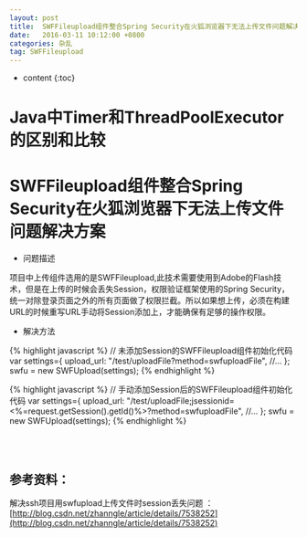 ```yaml
---
layout: post
title:  SWFFileupload组件整合Spring Security在火狐浏览器下无法上传文件问题解决方案
date:   2016-03-11 10:12:00 +0800
categories: 杂乱
tag: SWFFileupload
---
```


* content
{:toc}


Java中Timer和ThreadPoolExecutor的区别和比较
===============================

SWFFileupload组件整合Spring Security在火狐浏览器下无法上传文件问题解决方案
===============================

+ 问题描述

项目中上传组件选用的是SWFFileupload,此技术需要使用到Adobe的Flash技术，但是在上传的时候会丢失Session，权限验证框架使用的Spring Security，统一对除登录页面之外的所有页面做了权限拦截。所以如果想上传，必须在构建URL的时候重写URL手动将Session添加上，才能确保有足够的操作权限。

+ 解决方法

{% highlight javascript %}
// 未添加Session的SWFFileupload组件初始化代码
var settings={
    upload_url: "/test/uploadFile?method=swfuploadFile",
    //...
};
swfu = new SWFUpload(settings);
{% endhighlight %}

{% highlight javascript %}
// 手动添加Session后的SWFFileupload组件初始化代码
var settings={
    upload_url: "/test/uploadFile;jsessionid=<%=request.getSession().getId()%>?method=swfuploadFile",
    //...
};
swfu = new SWFUpload(settings);
{% endhighlight %}



<br />
<br />

参考资料：
-------------------------------------

解决ssh项目用swfupload上传文件时session丢失问题 ：[http://blog.csdn.net/zhanngle/article/details/7538252](http://blog.csdn.net/zhanngle/article/details/7538252)

<br />
<br />